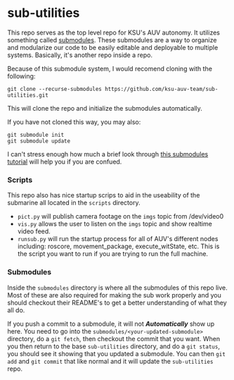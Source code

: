 # sub-utilities
This repo serves as the top level repo for KSU's AUV autonomy. It utilizes something called [submodules](https://git-scm.com/book/en/v2/Git-Tools-Submodules). These submodules are a way to organize and modularize our code to be easily editable and deployable to multiple systems. Basically, it's another repo inside a repo.

Because of this submodule system, I would recomend cloning with the following:
```
git clone --recurse-submodules https://github.com/ksu-auv-team/sub-utilities.git
```
This will clone the repo and initialize the submodules automatically. 

If you have not cloned this way, you may also:
```
git submodule init
git submodule update
```

I can't stress enough how much a brief look through [this submodules tutorial](https://git-scm.com/book/en/v2/Git-Tools-Submodules) will help you if you are confued.

### Scripts
This repo also has nice startup scrips to aid in the useability of the submarine all located in the `scripts` directory. 

* `pict.py` will publish camera footage on the `imgs` topic from /dev/video0
* `vis.py` allows the user to listen on the `imgs` topic and show realtime video feed.
* `runsub.py` will run the startup process for all of AUV's different nodes including: roscore, movement_package, execute_witState, etc. This is the script you want to run if you are trying to run the full machine. 

### Submodules
Inside the `submodules` directory is where all the submodules of this repo live. Most of these are also required for making the sub work properly and you should checkout their README's to get a better understanding of what they all do.   

If you push a commit to a submodule, it will not ***Automatically*** show up here. You need to go into the `submodules/<your-updated-submodule>` directory, do a `git fetch`, then checkout the commit that you want. When you then return to the base `sub-utilities` directory, and do a `git status`, you should see it showing that you updated a submodule. You can then `git add` and `git commit` that like normal and it will update the `sub-utilities` repo.  
